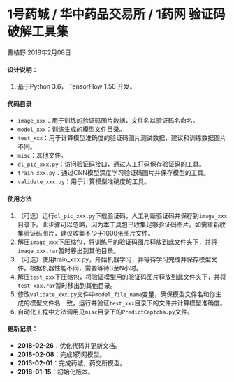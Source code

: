 # 1号药城 / 华中药品交易所 / 1药网 验证码破解工具集 #

曹植野 2018年2月08日

#### 设计说明： ####
1. 基于Python 3.6， TensorFlow 1.50 开发。

#### 代码目录 ####
- `image_xxx`：用于训练的验证码图片数据，文件名以验证码名命名。
- `model_xxx`：训练生成的模型文件目录。
- `test_xxx`：用于计算模型准确度的验证码图片测试数据，建议和训练数据图片不同。
- `misc`：其他文件。
- `dl_pic_xxx.py`：访问验证码接口，通过人工打码保存验证码的工具。
- `train_xxx.py`：通过CNN模型深度学习验证码图片并保存模型的工具。
- `validate_xxx.py`：用于计算模型准确度的工具。

#### 使用方法 ####
1. （可选）运行`dl_pic_xxx.py`下载验证码，人工判断验证码并保存到`image_xxx`目录下。此步骤可以忽略，因为本工具包已收集足够验证码图片。如需重新收集验证码图片，建议收集不少于1000张图片文件。
2. 解压`image_xxx`下压缩包，将训练用的验证码图片释放到此文件夹下，并将`image_xxx.rar`暂时移出到其他目录。
3. （可选）使用train_xxx.py，开始机器学习，并等待学习完成并保存模型文件。根据机器性能不同，需要等待3至N小时。
4. 解压`test_xxx`下压缩包，将验证模型用的验证码图片释放到此文件夹下，并将`test_xxx.rar`暂时移出到其他目录。
5. 修改`validate_xxx.py`文件中`model_file_name`变量，确保模型文件名和你生成的模型文件名一致，运行并验证`test_xxx`目录下的文件并计算模型准确度。
6. 自动化工程中方法调用见`misc`目录下的`PredictCaptcha.py`文件。

#### 更新记录： ####

- **2018-02-26**：优化代码并更新文档。
- **2018-02-08**：完成1药网模型。
- **2015-02-01**：完成药城，药交所模型。
- **2018-01-15**：初始化版本。

